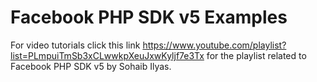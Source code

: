 # Facebook PHP SDK v5 Examples
For video tutorials click this link https://www.youtube.com/playlist?list=PLmpuiTmSb3xCLwwkpXeuJxwKyljf7e3Tx for the playlist related to Facebook PHP SDK v5 by Sohaib Ilyas.
